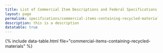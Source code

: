 ```yaml
---
title: List of Commercial Item Descriptions and Federal Specifications Containing Recycled Materials
layout: page
permalink: specifications/commercial-items-containing-recycled-materials.html
description: this is a description
datatable: true
---
```


{% include data-table.html file="commercial-items-containing-recycled-materials" %}